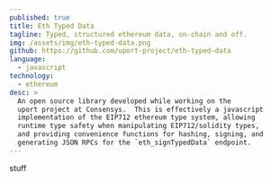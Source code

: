 ```yaml
---
published: true
title: Eth Typed Data
tagline: Typed, structured ethereum data, on-chain and off.
img: /assets/img/eth-typed-data.png
github: https://github.com/uport-project/eth-typed-data
language:
  - javascript
technology:
  - ethereum
desc: >
  An open source library developed while working on the
  uport project at Consensys.  This is effectively a javascript
  implementation of the EIP712 ethereum type system, allowing
  runtime type safety when manipulating EIP712/solidity types,
  and providing convenience functions for hashing, signing, and
  generating JSON RPCs for the `eth_signTypedData` endpoint.
---
```

stuff
